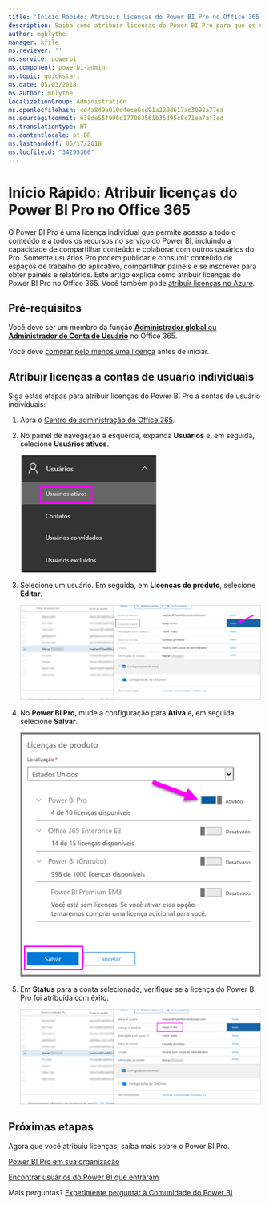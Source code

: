 ```yaml
---
title: 'Início Rápido: Atribuir licenças do Power BI Pro no Office 365'
description: Saiba como atribuir licenças do Power BI Pro para que os usuários possam acessar todo o conteúdo e todos os recursos no serviço do Power BI.
author: mgblythe
manager: kfile
ms.reviewer: ''
ms.service: powerbi
ms.component: powerbi-admin
ms.topic: quickstart
ms.date: 05/03/2018
ms.author: mblythe
LocalizationGroup: Administration
ms.openlocfilehash: cd4a849a010d4ece6cd91a220d617ac3098a77ea
ms.sourcegitcommit: 638de55f996d177063561b36d95c8c71ea7af3ed
ms.translationtype: HT
ms.contentlocale: pt-BR
ms.lasthandoff: 05/17/2018
ms.locfileid: "34295366"
---
```

# <a name="quickstart-assign-power-bi-pro-licenses-in-office-365"></a>Início Rápido: Atribuir licenças do Power BI Pro no Office 365

O Power BI Pro é uma licença individual que permite acesso a todo o conteúdo e a todos os recursos no serviço do Power BI, incluindo a capacidade de compartilhar conteúdo e colaborar com outros usuários do Pro. Somente usuários Pro podem publicar e consumir conteúdo de espaços de trabalho do aplicativo, compartilhar painéis e se inscrever para obter painéis e relatórios. Este artigo explica como atribuir licenças do Power BI Pro no Office 365. Você também pode [atribuir licenças no Azure](service-admin-assigning-power-bi-pro-licenses-azure.md).


## <a name="prerequisites"></a>Pré-requisitos

Você deve ser um membro da função [**Administrador global** ou **Administrador de Conta de Usuário**](https://support.office.com/article/about-office-365-admin-roles-da585eea-f576-4f55-a1e0-87090b6aaa9d?ui=en-US&rs=en-US&ad=US) no Office 365.

Você deve [comprar pelo menos uma licença](service-admin-purchasing-power-bi-pro.md) antes de iniciar.



## <a name="assign-licenses-to-individual-user-accounts"></a>Atribuir licenças a contas de usuário individuais

Siga estas etapas para atribuir licenças do Power BI Pro a contas de usuário individuais:

1. Abra o [Centro de administração do Office 365](https://portal.office.com/adminportal/home#/homepage).

2. No painel de navegação à esquerda, expanda **Usuários** e, em seguida, selecione **Usuários ativos**.

    ![Usuários ativos](media/service-admin-assigning-power-bi-pro-licenses/service-assigning-power-bi-pro-licenses-05.png)

3. Selecione um usuário. Em seguida, em **Licenças de produto**, selecione **Editar**.

    ![Editar licenças de produto](media/service-admin-assigning-power-bi-pro-licenses/service-assigning-power-bi-pro-licenses-06.png)

4. No **Power BI Pro**, mude a configuração para **Ativa** e, em seguida, selecione **Salvar**.

    ![Licenças de produto ativadas](media/service-admin-assigning-power-bi-pro-licenses/service-assigning-power-bi-pro-licenses-07.png)

5. Em **Status** para a conta selecionada, verifique se a licença do Power BI Pro foi atribuída com êxito.

    ![Verificar o status da licença](media/service-admin-assigning-power-bi-pro-licenses/service-assigning-power-bi-pro-licenses-08.png)



## <a name="next-steps"></a>Próximas etapas

Agora que você atribuiu licenças, saiba mais sobre o Power BI Pro.

[Power BI Pro em sua organização](service-admin-power-bi-pro-in-your-organization.md)

[Encontrar usuários do Power BI que entraram](service-admin-access-usage.md)

Mais perguntas? [Experimente perguntar à Comunidade do Power BI](https://community.powerbi.com/)